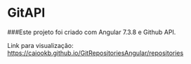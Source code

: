 # GitAPI

###Este projeto foi criado com Angular 7.3.8 e Github API.

Link para visualização: https://caiookb.github.io/GitRepositoriesAngular/repositories




